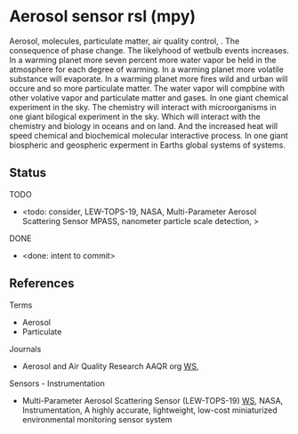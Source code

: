 # Aerosol sensor rsl (mpy)

Aerosol, molecules, particulate matter, air quality control, . The consequence of phase change. The likelyhood of wetbulb events increases. In a warming planet more seven percent more water vapor be held in the atmosphere for each degree of warming. In a warming planet more volatile substance will evaporate. In a warming planet more fires wild and urban will occure and so more particulate matter. The water vapor will compbine with other volative vapor and particulate matter and gases. In one giant chemical experiment in the sky. The chemistry will interact with microorganisms in one giant bilogical experiment in the sky. Which will interact with the chemistry and biology in oceans and on land. And the increased heat will speed chemical and biochemical molecular interactive process. In one giant  biospheric and geospheric experment in Earths global systems of systems.

## Status
TODO
* <todo: consider, LEW-TOPS-19, NASA, Multi-Parameter Aerosol Scattering Sensor MPASS, nanometer particle scale detection, >

DONE
* <done: intent to commit>

## References

Terms
* Aerosol
* Particulate

Journals
* Aerosol and Air Quality Research AAQR org [WS](https://aaqr.org/categories/low-cost-sensors), 

Sensors - Instrumentation
* Multi-Parameter Aerosol Scattering Sensor (LEW-TOPS-19) [WS](https://technology.nasa.gov/patent/LEW-TOPS-19), NASA, Instrumentation, A highly accurate, lightweight, low-cost miniaturized environmental monitoring sensor system